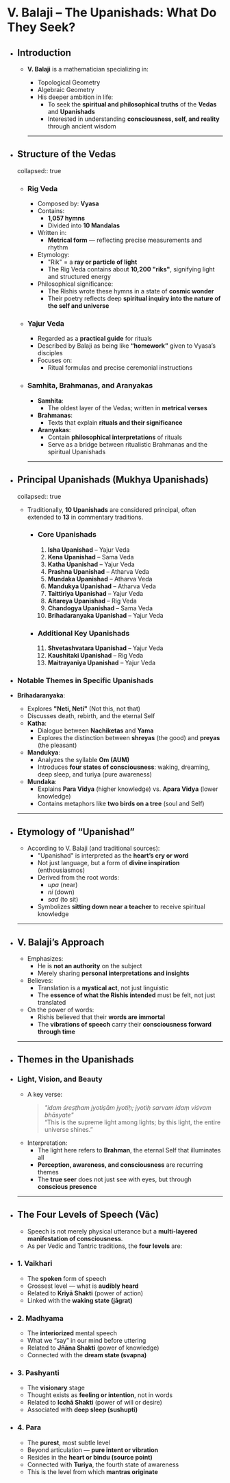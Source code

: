 # V. Balaji – The Upanishads: What Do They Seek?
- ## Introduction
	- **V. Balaji** is a mathematician specializing in:
	    * Topological Geometry  
	    * Algebraic Geometry  
	  * His deeper ambition in life:
	    * To seek the **spiritual and philosophical truths** of the **Vedas** and **Upanishads**
	    * Interested in understanding **consciousness, self, and reality** through ancient wisdom
	  
	  ---
- ## Structure of the Vedas
  collapsed:: true
	- ### Rig Veda
	  * Composed by: **Vyasa**
	  * Contains:
	    * **1,057 hymns**  
	    * Divided into **10 Mandalas**  
	  * Written in:
	    * **Metrical form** — reflecting precise measurements and rhythm
	  * Etymology:
	    * "Rik" = a **ray or particle of light**
	    * The Rig Veda contains about **10,200 "riks"**, signifying light and structured energy
	  * Philosophical significance:
	    * The Rishis wrote these hymns in a state of **cosmic wonder**
	    * Their poetry reflects deep **spiritual inquiry into the nature of the self and universe**
	- ### Yajur Veda
	  * Regarded as a **practical guide** for rituals
	  * Described by Balaji as being like **“homework”** given to Vyasa’s disciples
	  * Focuses on:
	    * Ritual formulas and precise ceremonial instructions
	- ### Samhita, Brahmanas, and Aranyakas
	  * **Samhita**:
	    * The oldest layer of the Vedas; written in **metrical verses**
	  * **Brahmanas**:
	    * Texts that explain **rituals and their significance**
	  * **Aranyakas**:
	    * Contain **philosophical interpretations** of rituals
	    * Serve as a bridge between ritualistic Brahmanas and the spiritual Upanishads
	  
	  ---
- ## Principal Upanishads (Mukhya Upanishads)
  collapsed:: true
  
  * Traditionally, **10 Upanishads** are considered principal, often extended to **13** in commentary traditions.
	- ### Core Upanishads
	  1. **Isha Upanishad** – Yajur Veda  
	  2. **Kena Upanishad** – Sama Veda  
	  3. **Katha Upanishad** – Yajur Veda  
	  4. **Prashna Upanishad** – Atharva Veda  
	  5. **Mundaka Upanishad** – Atharva Veda  
	  6. **Mandukya Upanishad** – Atharva Veda  
	  7. **Taittiriya Upanishad** – Yajur Veda  
	  8. **Aitareya Upanishad** – Rig Veda  
	  9. **Chandogya Upanishad** – Sama Veda  
	  10. **Brihadaranyaka Upanishad** – Yajur Veda
	- ### Additional Key Upanishads
	  11. **Shvetashvatara Upanishad** – Yajur Veda  
	  12. **Kaushitaki Upanishad** – Rig Veda  
	  13. **Maitrayaniya Upanishad** – Yajur Veda
- ### Notable Themes in Specific Upanishads
- **Brihadaranyaka**:
    * Explores **"Neti, Neti"** (Not this, not that)
    * Discusses death, rebirth, and the eternal Self  
  * **Katha**:
    * Dialogue between **Nachiketas** and **Yama**
    * Explores the distinction between **shreyas** (the good) and **preyas** (the pleasant)  
  * **Mandukya**:
    * Analyzes the syllable **Om (AUM)**
    * Introduces **four states of consciousness**: waking, dreaming, deep sleep, and turiya (pure awareness)  
  * **Mundaka**:
    * Explains **Para Vidya** (higher knowledge) vs. **Apara Vidya** (lower knowledge)  
    * Contains metaphors like **two birds on a tree** (soul and Self)
  
  ---
- ## Etymology of “Upanishad”
  * According to V. Balaji (and traditional sources):
    * "Upanishad" is interpreted as the **heart’s cry or word**
    * Not just language, but a form of **divine inspiration** (enthousiasmos)
    * Derived from the root words:
        * *upa* (near)
        * *ni* (down)
        * *sad* (to sit)  
    * Symbolizes **sitting down near a teacher** to receive spiritual knowledge
  
  ---
- ## V. Balaji’s Approach
  * Emphasizes:
    * He is **not an authority** on the subject
    * Merely sharing **personal interpretations and insights**
  * Believes:
    * Translation is a **mystical act**, not just linguistic
    * The **essence of what the Rishis intended** must be felt, not just translated
  * On the power of words:
    * Rishis believed that their **words are immortal**
    * The **vibrations of speech** carry their **consciousness forward through time**
  
  ---
- ## Themes in the Upanishads
- ### Light, Vision, and Beauty
  * A key verse:
    > *"idam śreṣṭham jyotiṣām jyotiḥ; jyotiḥ sarvam idaṃ viśvam bhāsyate"*  
    > “This is the supreme light among lights; by this light, the entire universe shines.”
  * Interpretation:
    * The light here refers to **Brahman**, the eternal Self that illuminates all
    * **Perception, awareness, and consciousness** are recurring themes
    * The **true seer** does not just see with eyes, but through **conscious presence**
  
  ---
- ## The Four Levels of Speech (Vāc)
  
  * Speech is not merely physical utterance but a **multi-layered manifestation of consciousness**.
  * As per Vedic and Tantric traditions, the **four levels** are:
- ### 1. **Vaikhari**
  * The **spoken** form of speech  
  * Grossest level — what is **audibly heard**  
  * Related to **Kriyā Shakti** (power of action)  
  * Linked with the **waking state (jāgrat)**
- ### 2. **Madhyama**
  * The **interiorized** mental speech  
  * What we “say” in our mind before uttering  
  * Related to **Jñāna Shakti** (power of knowledge)  
  * Connected with the **dream state (svapna)**
- ### 3. **Pashyanti**
  * The **visionary** stage  
  * Thought exists as **feeling or intention**, not in words  
  * Related to **Icchā Shakti** (power of will or desire)  
  * Associated with **deep sleep (sushupti)**
- ### 4. **Para**
  * The **purest**, most subtle level  
  * Beyond articulation — **pure intent or vibration**  
  * Resides in the **heart or bindu (source point)**  
  * Connected with **Turiya**, the fourth state of awareness  
  * This is the level from which **mantras originate**